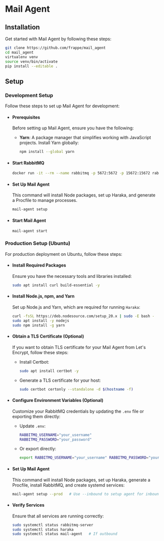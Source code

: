 # Mail Agent

## Installation

Get started with Mail Agent by following these steps:

```bash
git clone https://github.com/frappe/mail_agent
cd mail_agent
virtualenv venv
source venv/bin/activate
pip install --editable .
```

## Setup

### Development Setup

Follow these steps to set up Mail Agent for development:

- #### Prerequisites
  Before setting up Mail Agent, ensure you have the following:

  - **Yarn**: A package manager that simplifies working with JavaScript projects.
    Install Yarn globally:
    ```bash
    npm install --global yarn
    ```

- #### Start RabbitMQ

  ```bash
  docker run -it --rm --name rabbitmq -p 5672:5672 -p 15672:15672 rabbitmq:3.13-management
  ```

- #### Set Up Mail Agent
  This command will install Node packages, set up Haraka, and generate a Procfile to manage processes.

  ```bash
  mail-agent setup
  ```

- #### Start Mail Agent
  ```bash
  mail-agent start
  ```

### Production Setup (Ubuntu)

For production deployment on Ubuntu, follow these steps:

- #### Install Required Packages
  Ensure you have the necessary tools and libraries installed:

  ```bash
  sudo apt install curl build-essential -y
  ```

- #### Install Node.js, npm, and Yarn
  Set up Node.js and Yarn, which are required for running `Haraka`:

  ```bash
  curl -fsSL https://deb.nodesource.com/setup_20.x | sudo -E bash -
  sudo apt install -y nodejs
  sudo npm install -g yarn
  ```

- #### Obtain a TLS Certificate (Optional)
  If you want to obtain TLS certificate for your Mail Agent from Let's Encrypt, follow these steps:

  - Install Certbot:
    ```bash
    sudo apt install certbot -y
    ```
  - Generate a TLS certificate for your host:
    ```bash
    sudo certbot certonly --standalone -d $(hostname -f)
    ```

- #### Configure Environment Variables (Optional)
  Customize your RabbitMQ credentials by updating the `.env` file or exporting them directly:

  - Update `.env`:
    ```bash
    RABBITMQ_USERNAME="your_username"
    RABBITMQ_PASSWORD="your_password"
    ```
  - Or export directly:
    ```bash
    export RABBITMQ_USERNAME="your_username" RABBITMQ_PASSWORD="your_password"
    ```

- #### Set Up Mail Agent
  This command will install Node packages, set up Haraka, generate a Procfile, install RabbitMQ, and create systemd services:

  ```bash
  mail-agent setup --prod   # Use --inbound to setup agent for inbound
  ```

- #### Verify Services
  Ensure that all services are running correctly:
  ```bash
  sudo systemctl status rabbitmq-server
  sudo systemctl status haraka
  sudo systemctl status mail-agent   # If outbound
  ```

